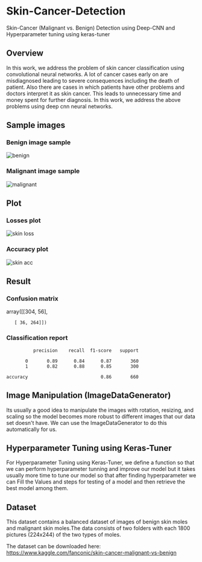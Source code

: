 # Skin-Cancer-Detection
Skin-Cancer (Malignant vs. Benign) Detection using Deep-CNN and Hyperparameter tuning using keras-tuner

## Overview
In this work, we address the problem of skin cancer classification using convolutional neural networks. A lot of cancer cases early on are misdiagnosed leading to severe consequences including the death of patient. Also there are cases in which patients have other problems and doctors interpret it as skin cancer. This leads to unnecessary time and money spent for further diagnosis. In this work, we address the above problems using deep cnn neural networks.

## Sample images
### Benign image sample
![benign](https://user-images.githubusercontent.com/90151852/133253297-59a52eb7-42c4-45bf-9029-27e8213896f1.png)

### Malignant image sample
![malignant](https://user-images.githubusercontent.com/90151852/133253503-5ae2481e-d736-4e95-8044-076ffef61813.png)

## Plot
### Losses plot
![skin loss](https://user-images.githubusercontent.com/88196035/135041518-8401ff93-db4a-4c19-80c4-57efd2277fe3.png)

### Accuracy plot
![skin acc](https://user-images.githubusercontent.com/88196035/135041537-4765fe9f-3573-443c-9c7d-e18603c23a13.png)

## Result
### Confusion matrix
array([[304,  56],

       [ 36, 264]])
       
### Classification report
              precision    recall  f1-score   support

           0       0.89      0.84      0.87       360
           1       0.82      0.88      0.85       300

    accuracy                           0.86       660

## Image Manipulation (ImageDataGenerator)
Its usually a good idea to manipulate the images with rotation, resizing, and scaling so the model becomes more robust to different images that our data set doesn't have. We can use the ImageDataGenerator to do this automatically for us.

##  Hyperparameter Tuning using Keras-Tuner
For Hyperparameter Tuning using Keras-Tuner, we define a function so that we can perform hyperparameter tunning and improve our model but it takes usually more time to tune our model so that after finding hyperparameter we can Fill the Values and steps for testing of a model and then retrieve the best model among them.

## Dataset
This dataset contains a balanced dataset of images of benign skin moles and malignant skin moles.The data consists of two folders with each 1800 pictures (224x244) of the two types of moles.

The dataset can be downloaded here: https://www.kaggle.com/fanconic/skin-cancer-malignant-vs-benign
